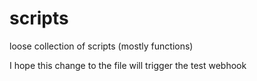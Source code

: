 # scripts
loose collection of scripts (mostly functions)

I hope this change to the file will trigger the test webhook
